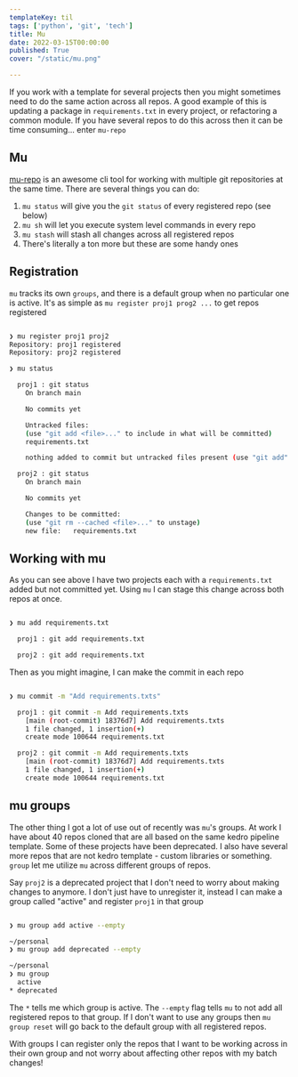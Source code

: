 ```yaml
---
templateKey: til
tags: ['python', 'git', 'tech']
title: Mu
date: 2022-03-15T00:00:00
published: True
cover: "/static/mu.png"

---
```


If you work with a template for several projects then you might sometimes need to do the same action across all repos.
A good example of this is updating a package in `requirements.txt` in every project, or refactoring a common module.
If you have several repos to do this across then it can be time consuming... enter `mu-repo`


## Mu

[mu-repo](https://fabioz.github.io/mu-repo/) is an awesome cli tool for working with multiple git repositories at the same time. 
There are several things you can do:

1. `mu status` will give you the `git status` of every registered repo (see below)
2. `mu sh` will let you execute system level commands in every repo
3. `mu stash` will stash all changes across all registered repos
4. There's literally a ton more but these are some handy ones


## Registration

`mu` tracks its own `groups`, and there is a default group when no particular one is active.
It's as simple as `mu register proj1 prog2 ...` to get repos registered

```bash 

❯ mu register proj1 proj2
Repository: proj1 registered
Repository: proj2 registered

❯ mu status

  proj1 : git status
    On branch main

    No commits yet

    Untracked files:
    (use "git add <file>..." to include in what will be committed)
    requirements.txt

    nothing added to commit but untracked files present (use "git add" to track)

  proj2 : git status
    On branch main

    No commits yet

    Changes to be committed:
    (use "git rm --cached <file>..." to unstage)
    new file:   requirements.txt


```

## Working with mu

As you can see above I have two projects each with a `requirements.txt` added but not committed yet.
Using `mu` I can stage this change across both repos at once.

```bash  

❯ mu add requirements.txt

  proj1 : git add requirements.txt

  proj2 : git add requirements.txt
```

Then as you might imagine, I can make the commit in each repo


```bash

❯ mu commit -m "Add requirements.txts"

  proj1 : git commit -m Add requirements.txts
    [main (root-commit) 18376d7] Add requirements.txts
    1 file changed, 1 insertion(+)
    create mode 100644 requirements.txt

  proj2 : git commit -m Add requirements.txts
    [main (root-commit) 18376d7] Add requirements.txts
    1 file changed, 1 insertion(+)
    create mode 100644 requirements.txt
```

## mu groups

The other thing I got a lot of use out of recently was `mu`'s groups.
At work I have about 40 repos cloned that are all based on the same kedro pipeline template.
Some of these projects have been deprecated.
I also have several more repos that are not kedro template - custom libraries or something.
`group` let me utilize `mu` across different groups of repos.

Say `proj2` is a deprecated project that I don't need to worry about making changes to anymore.
I don't just have to unregister it, instead I can make a group called "active" and register `proj1` in that group

```bash

❯ mu group add active --empty

~/personal
❯ mu group add deprecated --empty

~/personal
❯ mu group
  active
* deprecated

```


The `*` tells me which group is active. 
The `--empty` flag tells `mu` to not add all registered repos to that group.
If I don't want to use any groups then `mu group reset` will go back to the default group with all registered repos.

With groups I can register only the repos that I want to be working across in their own group and not worry about affecting other repos with my batch changes!

